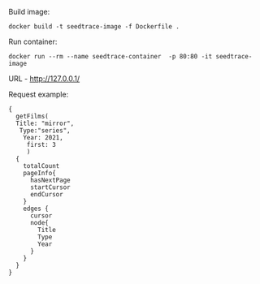 Build image:

```docker build -t seedtrace-image -f Dockerfile .```

Run container:

```docker run --rm --name seedtrace-container  -p 80:80 -it seedtrace-image```

URL -  http://127.0.0.1/

Request example:
```
{
  getFilms(
  Title: "mirror",
   Type:"series",
    Year: 2021,
     first: 3
     )
  {
    totalCount
    pageInfo{
      hasNextPage
      startCursor
      endCursor
    }
    edges {
      cursor
      node{
        Title
        Type
        Year
      }
    }
  }
}
```